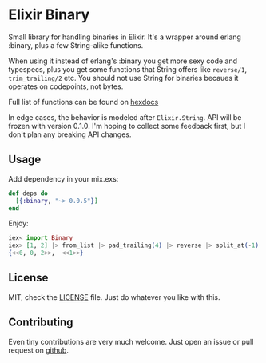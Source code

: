 # Elixir Binary

Small library for handling binaries in Elixir. It's a wrapper around erlang :binary, plus a few String-alike functions.

When using it instead of erlang's :binary you get more sexy code and typespecs, plus you get some functions that String offers
like `reverse/1`, `trim_trailing/2` etc. You should not use String for binaries becaues it operates on codepoints, not bytes.

Full list of functions can be found on [hexdocs](https://hexdocs.pm/binary/Binary.html)

In edge cases, the behavior is modeled after `Elixir.String`. API will be frozen with version 0.1.0. I'm hoping to collect some
feedback first, but I don't plan any breaking API changes.

## Usage

Add dependency in your mix.exs:

```elixir
def deps do
  [{:binary, "~> 0.0.5"}]
end
```

Enjoy:
```elixir
iex< import Binary
iex> [1, 2] |> from_list |> pad_trailing(4) |> reverse |> split_at(-1)
{<<0, 0, 2>>,  <<1>>}
```

## License

MIT, check the [LICENSE](LICENSE) file. Just do whatever you like with this.

## Contributing

Even tiny contributions are very much welcome. Just open an issue or pull request on [github](https://github.com/comboy/elixir-binary).

